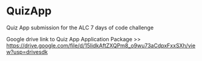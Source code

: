 # QuizApp
Quiz App submission for the ALC 7 days of code challenge

Google drive link to Quiz App Application Package >>
https://drive.google.com/file/d/15IidkAftZXQPm8_o9wu73aCdpxFxxSXh/view?usp=drivesdk
